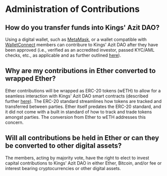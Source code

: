 # Administration of Contributions

## How do you transfer funds into Kings' Azit DAO?

Using a digital wallet, such as [MetaMask](https://metamask.io/), or a wallet compatible with [WalletConnect](https://walletconnect.org/) members can contribure to Kings' Azit DAO after they have been approved (i.e., verified as an accredited investor, passed KYC/AML checks, etc., as applicable and as further outlined [here](/Membership)).

## Why are my contributions in Ether converted to wrapped Ether?

Ether contributions will be wrapped as ERC-20 tokens (wETH) to allow for a seamless interaction with Kings' Azit DAO smart contracts (described further [here](/SmartContracts)). The ERC-20 standard streamlines how tokens are tracked and transferred between parties. Ether itself predates the ERC-20 standard, and it did not come with a built in standard of how to track and trade tokens amongst parties. The conversion from Ether to wETH addresses this concern.

## Will all contributions be held in Ether or can they be converted to other digital assets?

The members, acting by majority vote, have the right to elect to invest capital contributions to Kings' Azit DAO in either Ether, Bitcoin, and/or fee or interest bearing cryptocurrencies or other digital assets.
